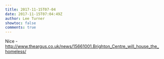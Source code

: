 ```yaml
---
title: 2017-11-15T07-04
date: 2017-11-15T07:04:49Z
author: Lee Turner
showtoc: false
comments: true
---
```


Nice - http://www.theargus.co.uk/news/15661001.Brighton_Centre_will_house_the_homeless/

